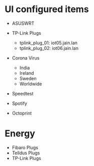 # UI configured items

* ASUSWRT

* TP-Link Plugs
  * tplink_plug_01: iot05.jain.lan
  * tplink_plug_02: iot06.jain.lan

* Corona Virus
  * India
  * Ireland
  * Sweden
  * Worldwide

* Speedtest

* Spotify

* Octoprint

# Energy
* Fibaro Plugs
* Telldus Plugs
* TP-Link Plugs
